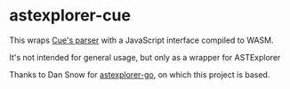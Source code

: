 astexplorer-cue
==============

This wraps [Cue's parser](https://pkg.go.dev/cuelang.org/go@v0.4.1/cue/parser)
with a JavaScript interface compiled to WASM.

It's not intended for general usage, but only as a wrapper for ASTExplorer

Thanks to Dan Snow for [astexplorer-go](https://github.com/DanSnow/astexplorer-go),
on which this project is based.
